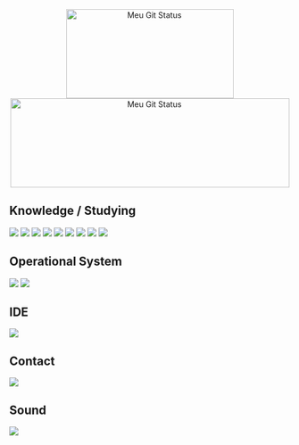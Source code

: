 <div align="center">
<img  width='300px' height='160px' alt="Meu Git Status" title="Meu Git Status" src="https://github-readme-stats.vercel.app/api/top-langs/?username=Sule26&theme=gruvbox&layout=compact&hide_border=true"/>
<img  width='500px' height='160px' alt="Meu Git Status" title="Meu Git Status" src="https://github-readme-stats.vercel.app/api/?username=Sule26&show_icons=true&theme=gruvbox&hide_border=true"/>
</div>

<h2>Knowledge / Studying</h2>
<p>
    <img src="https://img.shields.io/badge/Kubernetes-326DE6?style=for-the-badge&logo=kubernetes&logoColor=white"></img>
    <img src="https://img.shields.io/badge/JavaScript-323330?style=for-the-badge&logo=javascript&logoColor=F7DF1E"></img>
    <img src="https://img.shields.io/badge/Python-14354C?style=for-the-badge&logo=python&logoColor=white"></img>
    <img src="https://img.shields.io/badge/C-00599C?style=for-the-badge&logo=c&logoColor=white"></img>
    <img src="https://img.shields.io/badge/Java-ED8B00?style=for-the-badge&logo=openjdk&logoColor=white"></img>
    <img src="https://img.shields.io/badge/git-%23F05033.svg?style=for-the-badge&logo=git&logoColor=white"></img>
    <img src="https://img.shields.io/badge/MySQL-005C84?style=for-the-badge&logo=mysql&logoColor=white"></img>
    <img src="https://img.shields.io/badge/HTML5-E34F26?style=for-the-badge&logo=html5&logoColor=white"></img>
    <img src="https://img.shields.io/badge/CSS3-1572B6?style=for-the-badge&logo=css3&logoColor=white"></img>

</p>

<h2>Operational System</h2>
<p>
    <img src="https://img.shields.io/badge/Ubuntu-E95420?style=for-the-badge&logo=ubuntu&logoColor=white"></img>
    <img src="https://img.shields.io/badge/Windows-0078D6?style=for-the-badge&logo=windows&logoColor=white"></img>
</p>

<h2>IDE</h2>
<p>
    <img src="https://img.shields.io/badge/Visual_Studio_Code-0078D4?style=for-the-badge&logo=visual%20studio%20code&logoColor=white"></img>
</p>

<h2>Contact</h2>
<p>
    <a href="https://www.linkedin.com/in/jpalcantara30/" alt="LinkedIn">
        <img src="https://img.shields.io/badge/LinkedIn-0077B5?style=for-the-badge&logo=linkedin&logoColor=white"></img>
    </a>
</p>

<h2>Sound</h2>
<p>
    <a href="https://open.spotify.com/user/rrgc4ddpig11qybaohufgsvam?si=d0cb6709b37343a7" alt="Spotify">
        <img src="https://img.shields.io/badge/Spotify-1ED760?&style=for-the-badge&logo=spotify&logoColor=white"></img>
    </a>
</p>
